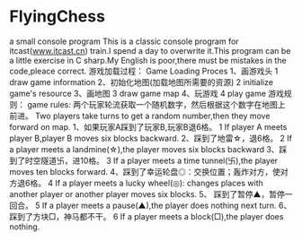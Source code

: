 # FlyingChess
a small console program
This is a classic console program for itcast(www.itcast.cn) train.I spend a day to overwrite it.This program can be a little exercise in C sharp.My English  is poor,there must be mistakes in the code,pleace correct.
游戏加载过程：
Game Loading Proces
1、画游戏头
1 draw game information
2、初始化地图(加载地图所需要的资源)
2 initialize game's  resource
3、画地图 
3 draw game map
4、玩游戏
4 play game
游戏规则：
game rules:
两个玩家轮流获取一个随机数字，然后根据这个数字在地图上前进。
Two players take turns to get a random number,then they move forward on map.
1、如果玩家A踩到了玩家B,玩家B退6格。 
1 If player A meets player B,player B moves six blocks backward.
2、踩到了地雷☆，退6格。
2 If a player meets  a landmine(☆),the player moves six blocks backward
3、踩到了时空隧道卐，进10格。
3 If a player meets  a time tunnel(卐),the player moves ten blocks forward.
4、踩到了幸运轮盘◎：交换位置；轰炸对方，使对方退6格。
4 If a player meets a lucky wheel(◎): changes places with another player or another player moves six blocks.
5、 踩到了暂停▲，暂停一回合。
5 If a player meets a pause(▲),the player does nothing next turn.
6、踩到了方块□，神马都不干。
6 If a player meets a block(□),the player does nothing.
